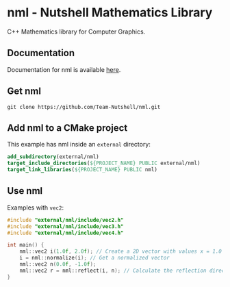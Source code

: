 # nml - Nutshell Mathematics Library
C++ Mathematics library for Computer Graphics.

## Documentation
Documentation for nml is available [here](https://team-nutshell.github.io/nml/).

## Get nml
```
git clone https://github.com/Team-Nutshell/nml.git
```

## Add nml to a CMake project
This example has nml inside an ``external`` directory:
```CMake
add_subdirectory(external/nml)
target_include_directories(${PROJECT_NAME} PUBLIC external/nml)
target_link_libraries(${PROJECT_NAME} PUBLIC nml)
```

## Use nml
Examples with ``vec2``:
```CPP
#include "external/nml/include/vec2.h"
#include "external/nml/include/vec3.h"
#include "external/nml/include/vec4.h"

int main() {
    nml::vec2 i(1.0f, 2.0f); // Create a 2D vector with values x = 1.0 and y = 2.0
    i = nml::normalize(i); // Get a normalized vector
    nml::vec2 n(0.0f, -1.0f);
    nml::vec2 r = nml::reflect(i, n); // Calculate the reflection direction from the incident vector i and the normal n
}
```